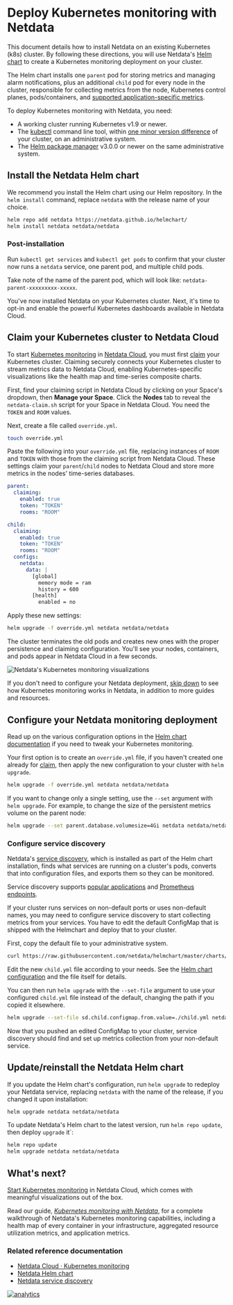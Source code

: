 <!--
title: "Deploy Kubernetes monitoring with Netdata"
description: "Deploy Netdata to monitor a Kubernetes cluster to monitor the health, performance, resource utilization, and application metrics of a Kubernetes cluster in real time."
custom_edit_url: https://github.com/netdata/netdata/edit/master/packaging/installer/methods/kubernetes.md
-->

# Deploy Kubernetes monitoring with Netdata

This document details how to install Netdata on an existing Kubernetes (k8s) cluster. By following these directions, you
will use Netdata's [Helm chart](https://github.com/netdata/helmchart) to create a Kubernetes monitoring deployment on
your cluster.

The Helm chart installs one `parent` pod for storing metrics and managing alarm notifications, plus an additional
`child` pod for every node in the cluster, responsible for collecting metrics from the node, Kubernetes control planes,
pods/containers, and [supported application-specific
metrics](https://github.com/netdata/helmchart#service-discovery-and-supported-services).

To deploy Kubernetes monitoring with Netdata, you need:

-   A working cluster running Kubernetes v1.9 or newer.
-   The [kubectl](https://kubernetes.io/docs/reference/kubectl/overview/) command line tool, within [one minor version
    difference](https://kubernetes.io/docs/tasks/tools/install-kubectl/#before-you-begin) of your cluster, on an
    administrative system.
-   The [Helm package manager](https://helm.sh/) v3.0.0 or newer on the same administrative system.

## Install the Netdata Helm chart

We recommend you install the Helm chart using our Helm repository. In the `helm install` command, replace `netdata` with
the release name of your choice.

```bash
helm repo add netdata https://netdata.github.io/helmchart/
helm install netdata netdata/netdata
```

### Post-installation

Run `kubectl get services` and `kubectl get pods` to confirm that your cluster now runs a `netdata` service, one
parent pod, and multiple child pods.

Take note of the name of the parent pod, which will look like: `netdata-parent-xxxxxxxxx-xxxxx`.

You've now installed Netdata on your Kubernetes cluster. Next, it's time to opt-in and enable the powerful Kubernetes
dashboards available in Netdata Cloud.

## Claim your Kubernetes cluster to Netdata Cloud

To start [Kubernetes monitoring](https://learn.netdata.cloud/docs/cloud/visualizations/kubernetes/) in [Netdata
Cloud](https://app.netdata.cloud), you must first [claim](/claim/README.md) your Kubernetes cluster. Claiming securely
connects your Kubernetes cluster to stream metrics data to Netdata Cloud, enabling Kubernetes-specific visualizations
like the health map and time-series composite charts.

First, find your claiming script in Netdata Cloud by clicking on your Space's dropdown, then **Manage your Space**.
Click the **Nodes** tab to reveal the `netdata-claim.sh` script for your Space in Netdata Cloud. You need the `TOKEN`
and `ROOM` values.

Next, create a file called `override.yml`.

```bash
touch override.yml
```

Paste the following into your `override.yml` file, replacing instances of `ROOM` and `TOKEN` with those from the
claiming script from Netdata Cloud. These settings claim your `parent`/`child` nodes to Netdata Cloud and store more
metrics in the nodes' time-series databases.

```yaml
parent:
  claiming:
    enabled: true
    token: "TOKEN"
    rooms: "ROOM"

child:
  claiming:
    enabled: true
    token: "TOKEN"
    rooms: "ROOM"
  configs:
    netdata:
      data: |
        [global]
          memory mode = ram
          history = 600
        [health]
          enabled = no
```

Apply these new settings:

```bash
helm upgrade -f override.yml netdata netdata/netdata
```

The cluster terminates the old pods and creates new ones with the proper persistence and claiming configuration. You'll
see your nodes, containers, and pods appear in Netdata Cloud in a few seconds.

![Netdata's Kubernetes monitoring
visualizations](https://user-images.githubusercontent.com/1153921/107801491-5dcb0f00-6d1d-11eb-9ab1-876c39f556e2.png)

If you don't need to configure your Netdata deployment, [skip down](#whats-next) to see how Kubernetes monitoring works
in Netdata, in addition to more guides and resources.

## Configure your Netdata monitoring deployment

Read up on the various configuration options in the [Helm chart
documentation](https://github.com/netdata/helmchart#configuration) if you need to tweak your Kubernetes monitoring.

Your first option is to create an `override.yml` file, if you haven't created one already for
[claim](#claim-your-kubernetes-cluster-to-netdata-cloud), then apply the new configuration to your cluster with `helm
upgrade`.

```bash
helm upgrade -f override.yml netdata netdata/netdata
```

If you want to change only a single setting, use the `--set` argument with `helm upgrade`. For example, to change the
size of the persistent metrics volume on the parent node:

```bash
helm upgrade --set parent.database.volumesize=4Gi netdata netdata/netdata
```

### Configure service discovery

Netdata's [service discovery](https://github.com/netdata/agent-service-discovery/#service-discovery), which is
installed as part of the Helm chart installation, finds what services are running on a cluster's pods, converts that
into configuration files, and exports them so they can be monitored.

Service discovery supports [popular applications](https://github.com/netdata/helmchart#applications) and [Prometheus
endpoints](https://github.com/netdata/helmchart#prometheus-endpoints).

If your cluster runs services on non-default ports or uses non-default names, you may need to configure service
discovery to start collecting metrics from your services. You have to edit the default ConfigMap that is shipped with
the Helmchart and deploy that to your cluster.

First, copy the default file to your administrative system.

```bash
curl https://raw.githubusercontent.com/netdata/helmchart/master/charts/netdata/sdconfig/child.yml -o child.yml
```

Edit the new `child.yml` file according to your needs. See the [Helm chart
configuration](https://github.com/netdata/helmchart#configuration) and the file itself for details.

You can then run `helm upgrade` with the `--set-file` argument to use your configured `child.yml` file instead of the
default, changing the path if you copied it elsewhere.

```bash
helm upgrade --set-file sd.child.configmap.from.value=./child.yml netdata netdata/netdata
```

Now that you pushed an edited ConfigMap to your cluster, service discovery should find and set up metrics collection
from your non-default service.

## Update/reinstall the Netdata Helm chart

If you update the Helm chart's configuration, run `helm upgrade` to redeploy your Netdata service, replacing `netdata`
with the name of the release, if you changed it upon installation:

```bash
helm upgrade netdata netdata/netdata
```

To update Netdata's Helm chart to the latest version, run `helm repo update`, then deploy `upgrade` it`:

```bash
helm repo update
helm upgrade netdata netdata/netdata
```

## What's next?

[Start Kubernetes monitoring](https://learn.netdata.cloud/docs/cloud/visualizations/kubernetes/) in Netdata Cloud, which
comes with meaningful visualizations out of the box. 

Read our guide, [_Kubernetes monitoring with Netdata_](/docs/guides/monitor/kubernetes-k8s-netdata.md), for a complete
walkthrough of Netdata's Kubernetes monitoring capabilities, including a health map of every container in your
infrastructure, aggregated resource utilization metrics, and application metrics.

### Related reference documentation

- [Netdata Cloud · Kubernetes monitoring](https://learn.netdata.cloud/docs/cloud/visualizations/kubernetes/)
- [Netdata Helm chart](https://github.com/netdata/helmchart)
- [Netdata service discovery](https://github.com/netdata/agent-service-discovery/)

[![analytics](https://www.google-analytics.com/collect?v=1&aip=1&t=pageview&_s=1&ds=github&dr=https%3A%2F%2Fgithub.com%2Fnetdata%2Fnetdata&dl=https%3A%2F%2Fmy-netdata.io%2Fgithub%2Fpackaging%2Finstaller%2Fmethods%2Fkubernetes&_u=MAC~&cid=5792dfd7-8dc4-476b-af31-da2fdb9f93d2&tid=UA-64295674-3)](<>)
